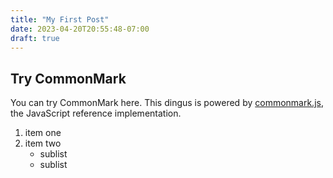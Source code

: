 ```yaml
---
title: "My First Post"
date: 2023-04-20T20:55:48-07:00
draft: true
---
```

## Try CommonMark

You can try CommonMark here.  This dingus is powered by
[commonmark.js](https://github.com/commonmark/commonmark.js), the
JavaScript reference implementation.

1. item one
2. item two
   - sublist
   - sublist
